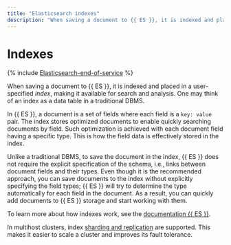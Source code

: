 ```yaml
---
title: "Elasticsearch indexes"
description: "When saving a document to {{ ES }}, it is indexed and placed in a specific {{ ES }} index of the user's choice. This makes it available for search and analysis. One may think of an index as a data table in a traditional DBMS."
---
```


# Indexes

{% include [Elasticsearch-end-of-service](../../_includes/mdb/mes/note-end-of-service.md) %}

When saving a document to {{ ES }}, it is indexed and placed in a user-specified _index_, making it available for search and analysis. One may think of an index as a data table in a traditional DBMS.

In {{ ES }}, a document is a set of fields where each field is a `key: value` pair. The index stores optimized documents to enable quickly searching documents by field. Such optimization is achieved with each document field having a specific type. This is how the field data is effectively stored in the index.

Unlike a traditional DBMS, to save the document in the index, {{ ES }} does not require the explicit specification of the schema, i.e., links between document fields and their types. Even though it is the recommended approach, you can save documents to the index without explicitly specifying the field types; {{ ES }} will try to determine the type automatically for each field in the document. As a result, you can quickly add documents to {{ ES }} storage and start working with them.

To learn more about how indexes work, see the [documentation {{ ES }}](https://www.elastic.co/guide/en/elasticsearch/reference/current/documents-indices.html).

In multihost clusters, index [sharding and replication](scalability-and-resilience.md) are supported. This makes it easier to scale a cluster and improves its fault tolerance.